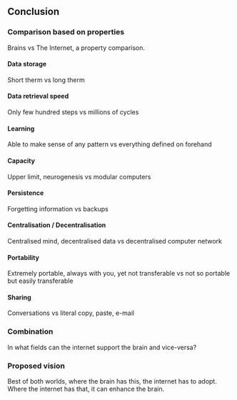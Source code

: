 ## Conclusion

### Comparison based on properties
Brains vs The Internet, a property comparison.

#### Data storage
Short therm vs long therm

#### Data retrieval speed
Only few hundred steps vs millions of cycles

#### Learning
Able to make sense of any pattern vs everything defined on forehand

#### Capacity
Upper limit, neurogenesis vs modular computers

#### Persistence
Forgetting information vs backups

#### Centralisation / Decentralisation
Centralised mind, decentralised data vs decentralised computer network

#### Portability
Extremely portable, always with you, yet not transferable vs not so portable but easily transferable

#### Sharing
Conversations vs literal copy, paste, e-mail

### Combination
In what fields can the internet support the brain and vice-versa?

### Proposed vision
Best of both worlds, where the brain has this, the internet has to adopt. Where the internet has that, it can enhance the brain.
